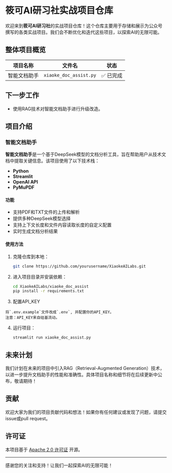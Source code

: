 # 筱可AI研习社实战项目仓库

欢迎来到**筱可AI研习社**的实战项目仓库！这个仓库主要用于存储和展示为公众号撰写的各类实战项目。我们会不断优化和迭代这些项目，以探索AI的无限可能。

## 整体项目概览

| 项目名称       | 文件名                | 状态     |
| -------------- | --------------------- | -------- |
| 智能文档助手   | `xiaoke_doc_assist.py` | ✅ 已完成 |

## 下一步工作

- 使用RAG技术对智能文档助手进行升级改造。

## 项目介绍

### 智能文档助手

**智能文档助手**是一个基于DeepSeek模型的文档分析工具，旨在帮助用户从技术文档中提取关键信息。该项目使用了以下技术栈：

- **Python**
- **Streamlit**
- **OpenAI API**
- **PyMuPDF**

#### 功能

- 支持PDF和TXT文件的上传和解析
- 提供多种DeepSeek模型选择
- 支持上下文长度和文件内容读取长度的自定义配置
- 实时生成文档分析结果

#### 使用方法

1. 克隆仓库到本地：

    ```bash
    git clone https://github.com/yourusername/XiaokeAILabs.git
    ```

2. 进入项目目录并安装依赖：

    ```bash
    cd XiaokeAILabs/xiaoke_doc_assist
    pip install -r requirements.txt
    ```

3. 配置API_KEY

```
将`.env.example`文件改成`.env`, 并配置你的API_KEY。
注意：API_KEY来自硅基流动。
```

4. 运行项目：

    ```bash
    streamlit run xiaoke_doc_assist.py
    ```

## 未来计划

我们计划在未来的项目中引入RAG（Retrieval-Augmented Generation）技术，以进一步提升文档助手的性能和准确性。具体项目名称和细节将在后续更新中公布，敬请期待！

## 贡献

欢迎大家为我们的项目贡献代码和想法！如果你有任何建议或发现了问题，请提交issue或pull request。

## 许可证

本项目基于 [Apache 2.0 许可证](http://www.apache.org/licenses/LICENSE-2.0) 开源。

---

感谢您的关注和支持！让我们一起探索AI的无限可能！
